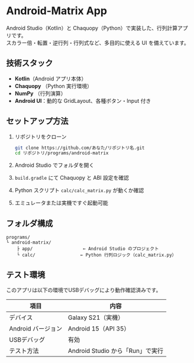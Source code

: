# Android‑Matrix App

Android Studio（Kotlin）と Chaquopy（Python）で実装した、行列計算アプリです。  
スカラー倍・転置・逆行列・行列式など、多目的に使える UI を備えています。

## 技術スタック

- **Kotlin**（Android アプリ本体）  
- **Chaquopy** （Python 実行環境）  
- **NumPy** （行列演算）  
- **Android UI**：動的な GridLayout、各種ボタン・Input 付き  

## セットアップ方法

1. リポジトリをクローン  
   ```bash
   git clone https://github.com/あなた/リポジトリ名.git
   cd リポジトリ/programs/android-matrix

2. Android Studio でフォルダを開く

3. `build.gradle` にて Chaquopy と ABI 設定を確認

4. Python スクリプト `calc/calc_matrix.py` が動くか確認

5. エミュレータまたは実機ですぐ起動可能

## フォルダ構成

```
programs/
└ android-matrix/
    ├ app/                   ← Android Studio のプロジェクト
    └ calc/                 ← Python 行列ロジック（calc_matrix.py）
```

## テスト環境

このアプリは以下の環境でUSBデバッグにより動作確認済みです。

| 項目                | 内容                                       |
|---------------------|--------------------------------------------|
| デバイス             | Galaxy S21（実機）                         |
| Android バージョン   | Android 15（API 35）                       |
| USBデバッグ         | 有効                                       |
| テスト方法           | Android Studio から「Run」で実行           |
